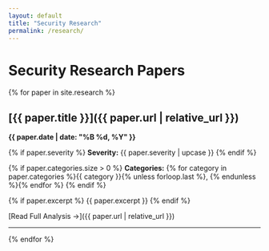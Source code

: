 ```yaml
---
layout: default
title: "Security Research"
permalink: /research/
---
```


# Security Research Papers

{% for paper in site.research %}
## [{{ paper.title }}]({{ paper.url | relative_url }})

**{{ paper.date | date: "%B %d, %Y" }}**

{% if paper.severity %}
**Severity:** {{ paper.severity | upcase }}
{% endif %}

{% if paper.categories.size > 0 %}
**Categories:** {% for category in paper.categories %}{{ category }}{% unless forloop.last %}, {% endunless %}{% endfor %}
{% endif %}

{% if paper.excerpt %}
{{ paper.excerpt }}
{% endif %}

[Read Full Analysis →]({{ paper.url | relative_url }})

---
{% endfor %}
